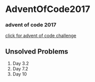 # AdventOfCode2017
### advent of code 2017

[click for advent of code challenge](http://adventofcode.com/2017)

## Unsolved Problems
1. Day 3.2
2. Day 7.2
3. Day 10
